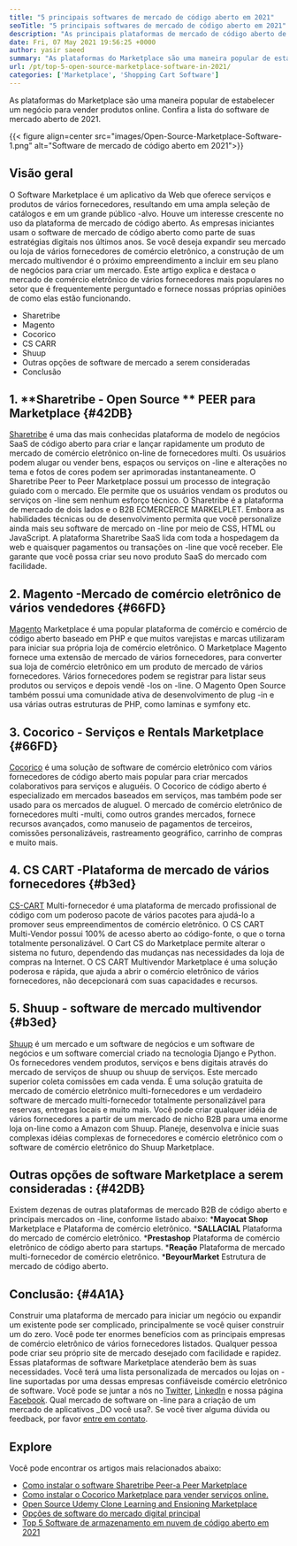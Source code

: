 ```yaml
---
title: "5 principais softwares de mercado de código aberto em 2021" 
seoTitle: "5 principais softwares de mercado de código aberto em 2021" 
description: "As principais plataformas de mercado de código aberto de comércio eletrônico auto-hospedado para criar lojas on-line, vendendo produtos físicos e digitais." 
date: Fri, 07 May 2021 19:56:25 +0000
author: yasir saeed
summary: "As plataformas do Marketplace são uma maneira popular de estabelecer um negócio para vender produtos on -line. Confira a lista do software de mercado aberto de 2021." 
url: /pt/top-5-open-source-marketplace-software-in-2021/
categories: ['Marketplace', 'Shopping Cart Software']
---
```


As plataformas do Marketplace são uma maneira popular de estabelecer um negócio para vender produtos online. Confira a lista do software de mercado aberto de 2021.

{{< figure align=center src="images/Open-Source-Marketplace-Software-1.png" alt="Software de mercado de código aberto em 2021">}}


## **Visão geral**
O Software Marketplace é um aplicativo da Web que oferece serviços e produtos de vários fornecedores, resultando em uma ampla seleção de catálogos e em um grande público -alvo. Houve um interesse crescente no uso da plataforma de mercado de código aberto. As empresas iniciantes usam o software de mercado de código aberto como parte de suas estratégias digitais nos últimos anos. Se você deseja expandir seu mercado ou loja de vários fornecedores de comércio eletrônico, a construção de um mercado multivendor é o próximo empreendimento a incluir em seu plano de negócios para criar um mercado.
Este artigo explica e destaca o mercado de comércio eletrônico de vários fornecedores mais populares no setor que é frequentemente perguntado e fornece nossas próprias opiniões de como elas estão funcionando.
  * Sharetribe
  * Magento
  * Cocorico
  * CS CARR
  * Shuup
  * Outras opções de software de mercado a serem consideradas
  * Conclusão

## 1. **Sharetribe  **- Open Source **  PEER para Marketplace** {#42DB}
[Sharetribe][1] é uma das mais conhecidas plataforma de modelo de negócios SaaS de código aberto para criar e lançar rapidamente um produto de mercado de comércio eletrônico on-line de fornecedores multi. Os usuários podem alugar ou vender bens, espaços ou serviços on -line e alterações no tema e fotos de cores podem ser aprimoradas instantaneamente. O Sharetribe Peer to Peer Marketplace possui um processo de integração guiado com o mercado. Ele permite que os usuários vendam os produtos ou serviços on -line sem nenhum esforço técnico. O Sharetribe é a plataforma de mercado de dois lados e o B2B ECMERCERCE MARKELPLET.
Embora as habilidades técnicas ou de desenvolvimento permita que você personalize ainda mais seu software de mercado on -line por meio de CSS, HTML ou JavaScript. A plataforma Sharetribe SaaS lida com toda a hospedagem da web e quaisquer pagamentos ou transações on -line que você receber. Ele garante que você possa criar seu novo produto SaaS do mercado com facilidade.

## 2. **Magento** -Mercado de comércio eletrônico de vários vendedores   {#66FD}
[Magento][2] Marketplace é uma popular plataforma de comércio e comércio de código aberto baseado em PHP e que muitos varejistas e marcas utilizaram para iniciar sua própria loja de comércio eletrônico. O Marketplace Magento fornece uma extensão de mercado de vários fornecedores, para converter sua loja de comércio eletrônico em um produto de mercado de vários fornecedores. Vários fornecedores podem se registrar para listar seus produtos ou serviços e depois vendê -los on -line. O Magento Open Source também possui uma comunidade ativa de desenvolvimento de plug -in e usa várias outras estruturas de PHP, como laminas e symfony etc.

## 3. **Cocorico**  - Serviços e Rentals Marketplace   {#66FD}
[Cocorico][3] é uma solução de software de comércio eletrônico com vários fornecedores de código aberto mais popular para criar mercados colaborativos para serviços e aluguéis. O Cocorico de código aberto é especializado em mercados baseados em serviços, mas também pode ser usado para os mercados de aluguel. O mercado de comércio eletrônico de fornecedores multi -multi, como outros grandes mercados, fornece recursos avançados, como manuseio de pagamentos de terceiros, comissões personalizáveis, rastreamento geográfico, carrinho de compras e muito mais.

## 4. **CS CART** -Plataforma de mercado de vários fornecedores   {#b3ed}
[CS-CART][4] Multi-fornecedor é uma plataforma de mercado profissional de código com um poderoso pacote de vários pacotes para ajudá-lo a promover seus empreendimentos de comércio eletrônico. O CS CART Multi-Vendor possui 100% de acesso aberto ao código-fonte, o que o torna totalmente personalizável. O Cart CS do Marketplace permite alterar o sistema no futuro, dependendo das mudanças nas necessidades da loja de compras na Internet. O CS CART Multivendor Marketplace é uma solução poderosa e rápida, que ajuda a abrir o comércio eletrônico de vários fornecedores, não decepcionará com suas capacidades e recursos.

## 5. **Shuup**  - software de mercado multivendor   {#b3ed}
[Shuup][5] é um mercado e um software de negócios e um software de negócios e um software comercial criado na tecnologia Django e Python. Os fornecedores vendem produtos, serviços e bens digitais através do mercado de serviços de shuup ou shuup de serviços. Este mercado superior coleta comissões em cada venda. É uma solução gratuita de mercado de comércio eletrônico multi-fornecedores e um verdadeiro software de mercado multi-fornecedor totalmente personalizável para reservas, entregas locais e muito mais. Você pode criar qualquer idéia de vários fornecedores a partir de um mercado de nicho B2B para uma enorme loja on-line como a Amazon com Shuup. Planeje, desenvolva e inicie suas complexas idéias complexas de fornecedores e comércio eletrônico com o software de comércio eletrônico do Shuup Marketplace.

## **Outras opções de software Marketplace a serem consideradas** :   {#42DB}
Existem dezenas de outras plataformas de mercado B2B de código aberto e principais mercados on -line, conforme listado abaixo:
  ***Mayocat Shop**  Marketplace e Plataforma de comércio eletrônico.
  ***SALLACIAL**  Plataforma do mercado de comércio eletrônico.
  ***Prestashop**  Plataforma de comércio eletrônico de código aberto para startups.
  ***Reação**  Plataforma de mercado multi-fornecedor de comércio eletrônico.
  ***BeyourMarket**  Estrutura de mercado de código aberto.

## **Conclusão:** {#4A1A}
Construir uma plataforma de mercado para iniciar um negócio ou expandir um existente pode ser complicado, principalmente se você quiser construir um do zero. Você pode ter enormes benefícios com as principais empresas de comércio eletrônico de vários fornecedores listados. Qualquer pessoa pode criar seu próprio site de mercado desejado com facilidade e rapidez. Essas plataformas de software Marketplace atenderão bem às suas necessidades. Você terá uma lista personalizada de mercados ou lojas on -line suportadas por uma dessas empresas confiáveis ​​de comércio eletrônico de software.
Você pode se juntar a nós no [Twitter][6], [LinkedIn][7] e nossa página [Facebook][8]. Qual mercado de software on -line para a criação de um mercado de aplicativos _DO você usa?. Se você tiver alguma dúvida ou feedback, por favor [entre em contato][9].

## Explore
Você pode encontrar os artigos mais relacionados abaixo:
  * [Como instalar o software Sharetribe Peer-a Peer Marketplace][10]
  * [Como instalar o Cocorico Marketplace para vender serviços online.][11]
  * [Open Source Udemy Clone Learning and Ensioning Marketplace][12]
  * [Opções de software do mercado digital principal][13]
  * [Top 5 Software de armazenamento em nuvem de código aberto em 2021][14]

  
[1]: https://www.sharetribe.com/
[2]: https://magento.com/
[3]: https://www.cocorico.io/en/
[4]: https://www.cs-cart.com/
[5]: https://www.shuup.com/
[6]: https://twitter.com/containerize_co
[7]: https://www.linkedin.com/company/containerize/
[8]: http://facebook.com/containerize
[9]: mailto:yasir.saeed@aspose.com
[10]: https://products.containerize.com/marketplace/sharetribe/
[11]: https://products.containerize.com/marketplace/cocorico/
[12]: https://products.containerize.com/marketplace/edurge/
[13]: https://products.containerize.com/marketplace/
[14]: https://blog.containerize.com/backup-and-sync-software/top-5-open-source-cloud-storage-software-in-2021/
